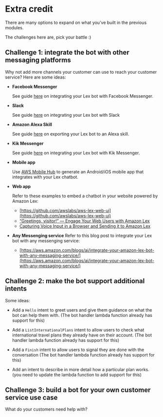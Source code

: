 # Extra credit

There are many options to expand on what you've built in the previous modules. 

The challenges here are, pick your battle :)

## Challenge 1: integrate the bot with other messaging platforms

Why not add more channels your customer can use to reach your customer service? Here are some ideas:

* **Facebook Messenger**
	
	See guide [here](http://docs.aws.amazon.com/lex/latest/dg/fb-bot-association.html) on integrating your Lex bot with Facebook Messenger. 

* **Slack**
	
	See guide [here](https://docs.aws.amazon.com/lex/latest/dg/slack-bot-association.html) on integrating your Lex bot with Slack
	
* **Amazon Alexa Skill**

 	See guide [here](https://docs.aws.amazon.com/lex/latest/dg/export-to-alexa.html) on exporting your Lex bot to an Alexa skill. 
 	
* **Kik Messenger** 
 
 	See guide [here](http://docs.aws.amazon.com/lex/latest/dg/kik-bot-association.html) on integrating your Lex bot with Kik Messenger. 

* **Mobile app**
	
	Use [AWS Mobile Hub](http://docs.aws.amazon.com/aws-mobile/latest/developerguide/conversational-bots.html) to generate an Android/iOS mobile app that integrates with your Lex chatbot. 

* **Web app**
 
	Refer to these examples to embed a chatbot in your website powered by Amazon Lex:
	
	* [https://github.com/awslabs/aws-lex-web-ui](https://github.com/awslabs/aws-lex-web-ui)
	* [“Greetings, visitor!” — Engage Your Web Users with Amazon Lex](https://aws.amazon.com/blogs/ai/greetings-visitor-engage-your-web-users-with-amazon-lex/)
	* [Capturing Voice Input in a Browser and Sending it to Amazon Lex
](https://aws.amazon.com/blogs/ai/capturing-voice-input-in-a-browser/)

* **Any Messenging service**
	Refer to this blog post to integrate your Lex bot with any messenging service:
	
	* [https://aws.amazon.com/blogs/ai/integrate-your-amazon-lex-bot-with-any-messaging-service/](https://aws.amazon.com/blogs/ai/integrate-your-amazon-lex-bot-with-any-messaging-service/)
	
## Challenge 2: make the bot support additional intents

Some ideas: 

* Add a `Hello` intent to greet users and give them guidance on what the bot can help them with. (The bot handler lambda function already has support for this)

* Add a `ListInternationalPlans` intent to allow users to check what international travel plans they already have on their account.  (The bot handler lambda function already has support for this)

* Add a `Finish` intent to allow users to signal they are done with the conversation (The bot handler lambda function already has support for this)

* Add an intent to describe in more detail how a particular plan works. (you need to update the lambda function to add support for this)


## Challenge 3: build a bot for your own customer service use case

What do your customers need help with? 
